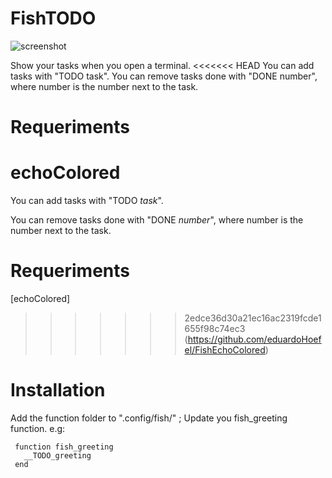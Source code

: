 # FishTODO
![screenshot](http://i.imgur.com/APIoK5j.png)

Show your tasks when you open a terminal.
<<<<<<< HEAD
You can add tasks with "TODO task".
You can remove tasks done with "DONE number", where number is the number next to the task.

# Requeriments
echoColored
=======

You can add tasks with "TODO *task*".

You can remove tasks done with "DONE *number*", where number is the number next to the task.

# Requeriments
[echoColored]
>>>>>>> 2edce36d30a21ec16ac2319fcde1655f98c74ec3
(https://github.com/eduardoHoefel/FishEchoColored)

# Installation

Add the function folder to ".config/fish/" ;
Update you fish_greeting function.
e.g:
```
 function fish_greeting
   __TODO_greeting
 end
```
